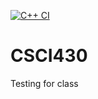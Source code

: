 [![C++ CI](https://github.com/jbaeee/CSCI430/actions/workflows/actions.yml/badge.svg)](https://github.com/jbaeee/CSCI430/actions/workflows/actions.yml)

# CSCI430

Testing for class
